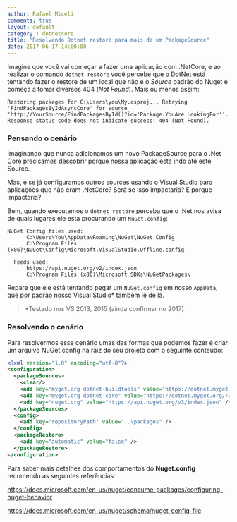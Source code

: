```yaml
---
author: Rafael Miceli
comments: true
layout: default 
category : dotnetcore
title: "Resolvendo Dotnet restore para mais de um PackageSource" 
date: 2017-06-17 14:00:00
---
```


Imagine que você vai começar a fazer uma aplicação com .NetCore, e ao realizar o comando `dotnet restore` você percebe que o DotNet está tentando fazer o restore de um local que não é o _Source_ padrão do Nuget e começa a tomar diversos 404 (_Not Found_). Mais ou menos assim:

`Restoring packages for C:\Users\you\My.csproj...
  Retrying 'FindPackagesByIdAsyncCore' for source 'http://YourSource/FindPackagesById()?id='Package.YouAre.LookingFor''.
  Response status code does not indicate success: 404 (Not Found).`

### Pensando o cenário

Imaginando que nunca adicionamos um novo PackageSource para o .Net Core precisamos descobrir porque nossa aplicação esta indo até este Source.

Mas, e se já configuramos outros sources usando o Visual Studio para aplicações que não eram .NetCore? Será se isso impactaria? E porque impactaria?

Bem, quando executamos o `dotnet restore` perceba que o .Net nos avisa de quais lugares ele esta procurando um `NuGet.config`:

```
NuGet Config files used:
      C:\Users\You\AppData\Roaming\NuGet\NuGet.Config
      C:\Program Files (x86)\NuGet\Config\Microsoft.VisualStudio.Offline.config

  Feeds used:
      https://api.nuget.org/v2/index.json
      C:\Program Files (x86)\Microsoft SDKs\NuGetPackages\
```

Repare que ele está tentando pegar um `NuGet.config` em nosso `AppData`, que por padrão nosso Visual Studio* também lê de lá.

> *Testado nos VS 2013, 2015 (ainda confirmar no 2017)

### Resolvendo o cenário

Para resolvermos esse cenário umas das formas que podemos fazer é criar um arquivo NuGet.config na raiz do seu projeto com o seguinte conteudo:

```xml
<?xml version="1.0" encoding="utf-8"?>
<configuration>
  <packageSources>
    <clear/>
    <add key="myget.org dotnet-buildtools" value="https://dotnet.myget.org/F/dotnet-buildtools/api/v3/index.json" />
    <add key="myget.org dotnet-core" value="https://dotnet.myget.org/F/dotnet-core/api/v3/index.json" />
    <add key="nuget.org" value="https://api.nuget.org/v3/index.json" />
  </packageSources>
  <config>
    <add key="repositoryPath" value="..\packages" />
  </config>
  <packageRestore>
    <add key="automatic" value="false" />
  </packageRestore>
</configuration>
```

Para saber mais detalhes dos comportamentos do **Nuget.config** recomendo as seguintes referências:

https://docs.microsoft.com/en-us/nuget/consume-packages/configuring-nuget-behavior

https://docs.microsoft.com/en-us/nuget/schema/nuget-config-file

